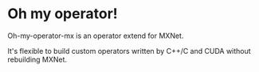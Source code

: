 # Oh my operator!

Oh-my-operator-mx is an operator extend for MXNet.

It's flexible to build custom operators written by C++/C and CUDA without rebuilding MXNet.

